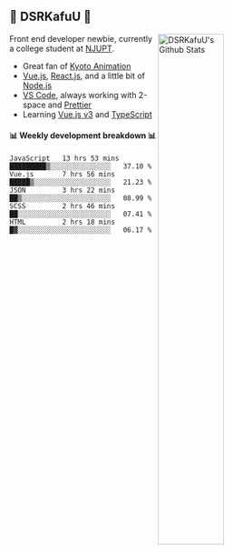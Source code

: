 ## 🍥 DSRKafuU 🍥

<img align="right" alt="DSRKafuU's Github Stats" width="48%" src="https://github-readme-stats.vercel.app/api?username=dsrkafuu&count_private=true&show_icons=true&title_color=7793cc&icon_color=7793cc&text_color=595858&bg_color=ffffff" />

Front end developer newbie, currently a college student at [NJUPT](https://www.njupt.edu.cn).

- Great fan of [Kyoto Animation](https://www.kyotoanimation.co.jp)
- [Vue.js](https://vuejs.org), [React.js](https://reactjs.org), and a little bit of [Node.js](https://nodejs.org)
- [VS Code](https://code.visualstudio.com), always working with 2-space and [Prettier](https://prettier.io)
- Learning [Vue.js v3](https://v3.vuejs.org) and [TypeScript](https://www.typescriptlang.org)

#### :bar_chart: Weekly development breakdown :bar_chart:

<!--START_SECTION:waka-->
```text
JavaScript   13 hrs 53 mins  █████████▒░░░░░░░░░░░░░░░   37.10 % 
Vue.js       7 hrs 56 mins   █████▒░░░░░░░░░░░░░░░░░░░   21.23 % 
JSON         3 hrs 22 mins   ██▒░░░░░░░░░░░░░░░░░░░░░░   08.99 % 
SCSS         2 hrs 46 mins   ██░░░░░░░░░░░░░░░░░░░░░░░   07.41 % 
HTML         2 hrs 18 mins   █▓░░░░░░░░░░░░░░░░░░░░░░░   06.17 % 
```
<!--END_SECTION:waka-->

